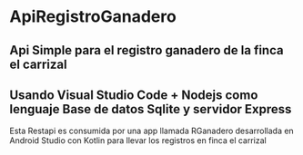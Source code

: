 # ApiRegistroGanadero
 
 ## Api Simple para el registro ganadero de la finca el carrizal
 
 ## Usando Visual Studio Code + Nodejs como lenguaje Base de datos Sqlite y servidor Express

 Esta Restapi es consumida por una app llamada RGanadero desarrollada en Android Studio con Kotlin para llevar los registros en finca el carrizal



